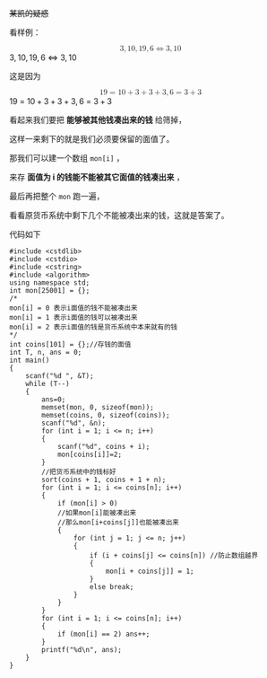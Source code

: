 <p><s>某凯的疑惑</s></p>
<p>看样例：</p>
<section><eqn><span class="katex-display"><span class="katex"><span class="katex-mathml"><math xmlns="http://www.w3.org/1998/Math/MathML" display="block"><semantics><mrow><mn>3</mn><mo separator="true">,</mo><mn>10</mn><mo separator="true">,</mo><mn>19</mn><mo separator="true">,</mo><mn>6</mn><mo>⇔</mo><mn>3</mn><mo separator="true">,</mo><mn>10</mn></mrow><annotation encoding="application/x-tex">3, 10, 19, 6 \Leftrightarrow 3, 10</annotation></semantics></math></span><span class="katex-html" aria-hidden="true"><span class="base"><span class="strut" style="height:0.8389em;vertical-align:-0.1944em;"></span><span class="mord">3</span><span class="mpunct">,</span><span class="mspace" style="margin-right:0.1667em;"></span><span class="mord">10</span><span class="mpunct">,</span><span class="mspace" style="margin-right:0.1667em;"></span><span class="mord">19</span><span class="mpunct">,</span><span class="mspace" style="margin-right:0.1667em;"></span><span class="mord">6</span><span class="mspace" style="margin-right:0.2778em;"></span><span class="mrel">⇔</span><span class="mspace" style="margin-right:0.2778em;"></span></span><span class="base"><span class="strut" style="height:0.8389em;vertical-align:-0.1944em;"></span><span class="mord">3</span><span class="mpunct">,</span><span class="mspace" style="margin-right:0.1667em;"></span><span class="mord">10</span></span></span></span></span></eqn></section><p>这是因为</p>
<section><eqn><span class="katex-display"><span class="katex"><span class="katex-mathml"><math xmlns="http://www.w3.org/1998/Math/MathML" display="block"><semantics><mrow><mn>19</mn><mo>=</mo><mn>10</mn><mo>+</mo><mn>3</mn><mo>+</mo><mn>3</mn><mo>+</mo><mn>3</mn><mo separator="true">,</mo><mn>6</mn><mo>=</mo><mn>3</mn><mo>+</mo><mn>3</mn></mrow><annotation encoding="application/x-tex">19 = 10 + 3 + 3 + 3, 6 = 3 + 3</annotation></semantics></math></span><span class="katex-html" aria-hidden="true"><span class="base"><span class="strut" style="height:0.6444em;"></span><span class="mord">19</span><span class="mspace" style="margin-right:0.2778em;"></span><span class="mrel">=</span><span class="mspace" style="margin-right:0.2778em;"></span></span><span class="base"><span class="strut" style="height:0.7278em;vertical-align:-0.0833em;"></span><span class="mord">10</span><span class="mspace" style="margin-right:0.2222em;"></span><span class="mbin">+</span><span class="mspace" style="margin-right:0.2222em;"></span></span><span class="base"><span class="strut" style="height:0.7278em;vertical-align:-0.0833em;"></span><span class="mord">3</span><span class="mspace" style="margin-right:0.2222em;"></span><span class="mbin">+</span><span class="mspace" style="margin-right:0.2222em;"></span></span><span class="base"><span class="strut" style="height:0.7278em;vertical-align:-0.0833em;"></span><span class="mord">3</span><span class="mspace" style="margin-right:0.2222em;"></span><span class="mbin">+</span><span class="mspace" style="margin-right:0.2222em;"></span></span><span class="base"><span class="strut" style="height:0.8389em;vertical-align:-0.1944em;"></span><span class="mord">3</span><span class="mpunct">,</span><span class="mspace" style="margin-right:0.1667em;"></span><span class="mord">6</span><span class="mspace" style="margin-right:0.2778em;"></span><span class="mrel">=</span><span class="mspace" style="margin-right:0.2778em;"></span></span><span class="base"><span class="strut" style="height:0.7278em;vertical-align:-0.0833em;"></span><span class="mord">3</span><span class="mspace" style="margin-right:0.2222em;"></span><span class="mbin">+</span><span class="mspace" style="margin-right:0.2222em;"></span></span><span class="base"><span class="strut" style="height:0.6444em;"></span><span class="mord">3</span></span></span></span></span></eqn></section><p>看起来我们要把 <strong>能够被其他钱凑出来的钱</strong> 给筛掉，</p>
<p>这样一来剩下的就是我们必须要保留的面值了。</p>
<p>那我们可以建一个数组 <code>mon[i]</code> ，</p>
<p>来存 <strong>面值为 i 的钱能不能被其它面值的钱凑出来</strong> ，</p>
<p>最后再把整个 <code>mon</code> 跑一遍，</p>
<p>看看原货币系统中剩下几个不能被凑出来的钱，这就是答案了。</p>
<p>代码如下</p>
<pre class="language-cpp"><code class="language-cpp"><span class="token macro property"><span class="token directive-hash">#</span><span class="token directive keyword">include</span> <span class="token string">&lt;cstdlib></span></span>
<span class="token macro property"><span class="token directive-hash">#</span><span class="token directive keyword">include</span> <span class="token string">&lt;cstdio></span></span>
<span class="token macro property"><span class="token directive-hash">#</span><span class="token directive keyword">include</span> <span class="token string">&lt;cstring></span></span>
<span class="token macro property"><span class="token directive-hash">#</span><span class="token directive keyword">include</span> <span class="token string">&lt;algorithm></span></span>
<span class="token keyword">using</span> <span class="token keyword">namespace</span> std<span class="token punctuation">;</span>
<span class="token keyword">int</span> mon<span class="token punctuation">[</span><span class="token number">25001</span><span class="token punctuation">]</span> <span class="token operator">=</span> <span class="token punctuation">{</span><span class="token punctuation">}</span><span class="token punctuation">;</span>
<span class="token comment">/*
mon[i] = 0 表示i面值的钱不能被凑出来
mon[i] = 1 表示i面值的钱可以被凑出来
mon[i] = 2 表示i面值的钱是货币系统中本来就有的钱
*/</span>
<span class="token keyword">int</span> coins<span class="token punctuation">[</span><span class="token number">101</span><span class="token punctuation">]</span> <span class="token operator">=</span> <span class="token punctuation">{</span><span class="token punctuation">}</span><span class="token punctuation">;</span><span class="token comment">//存钱的面值</span>
<span class="token keyword">int</span> T<span class="token punctuation">,</span> n<span class="token punctuation">,</span> ans <span class="token operator">=</span> <span class="token number">0</span><span class="token punctuation">;</span>
<span class="token keyword">int</span> <span class="token function">main</span><span class="token punctuation">(</span><span class="token punctuation">)</span>
<span class="token punctuation">{</span>
	<span class="token function">scanf</span><span class="token punctuation">(</span><span class="token string">"%d "</span><span class="token punctuation">,</span> <span class="token operator">&amp;</span>T<span class="token punctuation">)</span><span class="token punctuation">;</span>
	<span class="token keyword">while</span> <span class="token punctuation">(</span>T<span class="token operator">--</span><span class="token punctuation">)</span>
	<span class="token punctuation">{</span>
		ans<span class="token operator">=</span><span class="token number">0</span><span class="token punctuation">;</span>
		<span class="token function">memset</span><span class="token punctuation">(</span>mon<span class="token punctuation">,</span> <span class="token number">0</span><span class="token punctuation">,</span> <span class="token keyword">sizeof</span><span class="token punctuation">(</span>mon<span class="token punctuation">)</span><span class="token punctuation">)</span><span class="token punctuation">;</span>
		<span class="token function">memset</span><span class="token punctuation">(</span>coins<span class="token punctuation">,</span> <span class="token number">0</span><span class="token punctuation">,</span> <span class="token keyword">sizeof</span><span class="token punctuation">(</span>coins<span class="token punctuation">)</span><span class="token punctuation">)</span><span class="token punctuation">;</span>
		<span class="token function">scanf</span><span class="token punctuation">(</span><span class="token string">"%d"</span><span class="token punctuation">,</span> <span class="token operator">&amp;</span>n<span class="token punctuation">)</span><span class="token punctuation">;</span>
		<span class="token keyword">for</span> <span class="token punctuation">(</span><span class="token keyword">int</span> i <span class="token operator">=</span> <span class="token number">1</span><span class="token punctuation">;</span> i <span class="token operator">&lt;=</span> n<span class="token punctuation">;</span> i<span class="token operator">++</span><span class="token punctuation">)</span>
		<span class="token punctuation">{</span>
			<span class="token function">scanf</span><span class="token punctuation">(</span><span class="token string">"%d"</span><span class="token punctuation">,</span> coins <span class="token operator">+</span> i<span class="token punctuation">)</span><span class="token punctuation">;</span>
			mon<span class="token punctuation">[</span>coins<span class="token punctuation">[</span>i<span class="token punctuation">]</span><span class="token punctuation">]</span><span class="token operator">=</span><span class="token number">2</span><span class="token punctuation">;</span>
		<span class="token punctuation">}</span>
        <span class="token comment">//把货币系统中的钱标好</span>
		<span class="token function">sort</span><span class="token punctuation">(</span>coins <span class="token operator">+</span> <span class="token number">1</span><span class="token punctuation">,</span> coins <span class="token operator">+</span> <span class="token number">1</span> <span class="token operator">+</span> n<span class="token punctuation">)</span><span class="token punctuation">;</span>
		<span class="token keyword">for</span> <span class="token punctuation">(</span><span class="token keyword">int</span> i <span class="token operator">=</span> <span class="token number">1</span><span class="token punctuation">;</span> i <span class="token operator">&lt;=</span> coins<span class="token punctuation">[</span>n<span class="token punctuation">]</span><span class="token punctuation">;</span> i<span class="token operator">++</span><span class="token punctuation">)</span>
		<span class="token punctuation">{</span>
			<span class="token keyword">if</span> <span class="token punctuation">(</span>mon<span class="token punctuation">[</span>i<span class="token punctuation">]</span> <span class="token operator">></span> <span class="token number">0</span><span class="token punctuation">)</span>
			<span class="token comment">//如果mon[i]能被凑出来</span>
			<span class="token comment">//那么mon[i+coins[j]]也能被凑出来</span>
			<span class="token punctuation">{</span>
				<span class="token keyword">for</span> <span class="token punctuation">(</span><span class="token keyword">int</span> j <span class="token operator">=</span> <span class="token number">1</span><span class="token punctuation">;</span> j <span class="token operator">&lt;=</span> n<span class="token punctuation">;</span> j<span class="token operator">++</span><span class="token punctuation">)</span>
				<span class="token punctuation">{</span>
					<span class="token keyword">if</span> <span class="token punctuation">(</span>i <span class="token operator">+</span> coins<span class="token punctuation">[</span>j<span class="token punctuation">]</span> <span class="token operator">&lt;=</span> coins<span class="token punctuation">[</span>n<span class="token punctuation">]</span><span class="token punctuation">)</span> <span class="token comment">//防止数组越界</span>
					<span class="token punctuation">{</span>
						mon<span class="token punctuation">[</span>i <span class="token operator">+</span> coins<span class="token punctuation">[</span>j<span class="token punctuation">]</span><span class="token punctuation">]</span> <span class="token operator">=</span> <span class="token number">1</span><span class="token punctuation">;</span>
					<span class="token punctuation">}</span>
					<span class="token keyword">else</span> <span class="token keyword">break</span><span class="token punctuation">;</span> 
				<span class="token punctuation">}</span>
			<span class="token punctuation">}</span>
		<span class="token punctuation">}</span>
		<span class="token keyword">for</span> <span class="token punctuation">(</span><span class="token keyword">int</span> i <span class="token operator">=</span> <span class="token number">1</span><span class="token punctuation">;</span> i <span class="token operator">&lt;=</span> coins<span class="token punctuation">[</span>n<span class="token punctuation">]</span><span class="token punctuation">;</span> i<span class="token operator">++</span><span class="token punctuation">)</span>
		<span class="token punctuation">{</span>
			<span class="token keyword">if</span> <span class="token punctuation">(</span>mon<span class="token punctuation">[</span>i<span class="token punctuation">]</span> <span class="token operator">==</span> <span class="token number">2</span><span class="token punctuation">)</span> ans<span class="token operator">++</span><span class="token punctuation">;</span>
		<span class="token punctuation">}</span>
		<span class="token function">printf</span><span class="token punctuation">(</span><span class="token string">"%d\n"</span><span class="token punctuation">,</span> ans<span class="token punctuation">)</span><span class="token punctuation">;</span>
	<span class="token punctuation">}</span>
<span class="token punctuation">}</span>
</code></pre>
